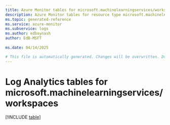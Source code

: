 ```yaml
---
title: Azure Monitor tables for microsoft.machinelearningservices/workspaces
description: Azure Monitor tables for resource type microsoft.machinelearningservices/workspaces
ms.topic: generated-reference
ms.service: azure-monitor
ms.subservice: logs
ms.author: edbaynash
author: EdB-MSFT
   
ms.date: 04/14/2025

# This file is automatically generated. Changes will be overwritten. Do not change this file directly.
---
```


# Log Analytics tables for microsoft.machinelearningservices/workspaces  

[!INCLUDE [table](~/reusable-content/ce-skilling/azure/includes/azure-monitor/reference/tables/microsoft-machinelearningservices_workspaces-include.md)]

